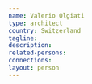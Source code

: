 ```yaml
---
name: Valerio Olgiati
type: architect
country: Switzerland
tagline:
description:
related-persons:
connections:
layout: person
---
```

